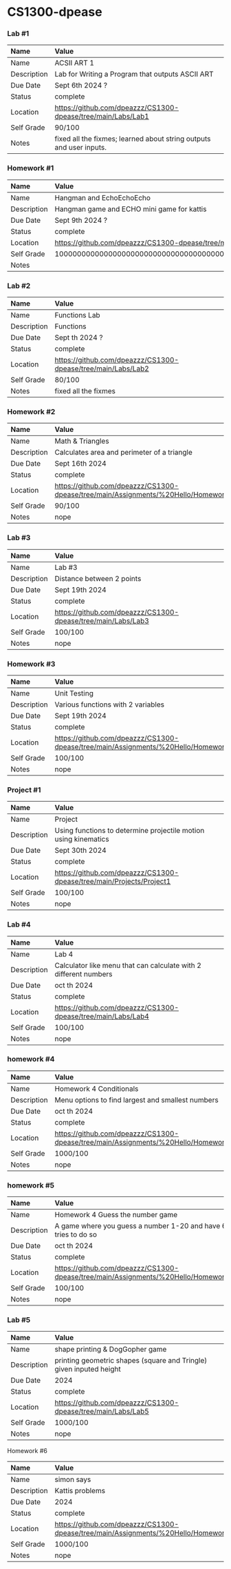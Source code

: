 # CS1300-dpease
### Lab #1

| Name | Value |
| :--- | :--- |
| Name | ACSII ART 1 |
| Description | Lab for Writing a Program that outputs ASCII ART |
| Due Date | Sept 6th 2024 ? |
| Status | complete |
| Location | https://github.com/dpeazzz/CS1300-dpease/tree/main/Labs/Lab1 |
| Self Grade | 90/100 |
| Notes | fixed all the fixmes; learned about string outputs and user inputs. |


### Homework #1

| Name | Value |
| :--- | :--- |
| Name | Hangman and EchoEchoEcho |
| Description | Hangman game and ECHO mini game for kattis |
| Due Date | Sept 9th 2024 ? |
| Status | complete |
| Location | https://github.com/dpeazzz/CS1300-dpease/tree/main/Assignments/%20Hello/Homework1/stdio |
| Self Grade | 100000000000000000000000000000000000000000000000000000000000000000000000000000000000/100 |
| Notes |  |


### Lab #2

| Name | Value |
| :--- | :--- |
| Name | Functions Lab |
| Description | Functions |
| Due Date | Sept th 2024 ? |
| Status | complete |
| Location | https://github.com/dpeazzz/CS1300-dpease/tree/main/Labs/Lab2 |
| Self Grade | 80/100 |
| Notes | fixed all the fixmes |


### Homework #2

| Name | Value |
| :--- | :--- |
| Name | Math & Triangles |
| Description | Calculates area and perimeter of a triangle |
| Due Date | Sept 16th 2024  |
| Status | complete |
| Location | https://github.com/dpeazzz/CS1300-dpease/tree/main/Assignments/%20Hello/Homework2 |
| Self Grade | 90/100 |
| Notes | nope |


### Lab #3

| Name | Value |
| :--- | :--- |
| Name | Lab #3 |
| Description | Distance between 2 points |
| Due Date | Sept 19th 2024  |
| Status | complete |
| Location | https://github.com/dpeazzz/CS1300-dpease/tree/main/Labs/Lab3 |
| Self Grade | 100/100 |
| Notes | nope |


### Homework #3

| Name | Value |
| :--- | :--- |
| Name | Unit Testing |
| Description | Various functions with 2 variables |
| Due Date | Sept 19th 2024  |
| Status | complete |
| Location | https://github.com/dpeazzz/CS1300-dpease/tree/main/Assignments/%20Hello/Homework3 |
| Self Grade | 100/100 |
| Notes | nope |


### Project #1

| Name | Value |
| :--- | :--- |
| Name | Project |
| Description | Using functions to determine projectile motion using kinematics |
| Due Date | Sept 30th 2024  |
| Status | complete |
| Location | https://github.com/dpeazzz/CS1300-dpease/tree/main/Projects/Project1 |
| Self Grade | 100/100 |
| Notes | nope |


### Lab #4

| Name | Value |
| :--- | :--- |
| Name | Lab 4 |
| Description | Calculator like menu that can calculate with 2 different numbers |
| Due Date | oct th 2024  |
| Status | complete |
| Location | https://github.com/dpeazzz/CS1300-dpease/tree/main/Labs/Lab4 |
| Self Grade | 100/100 |
| Notes | nope |


### homework #4

| Name | Value |
| :--- | :--- |
| Name | Homework 4 Conditionals |
| Description | Menu options to find largest and smallest numbers |
| Due Date | oct th 2024  |
| Status | complete |
| Location | https://github.com/dpeazzz/CS1300-dpease/tree/main/Assignments/%20Hello/Homework4 |
| Self Grade | 1000/100 |
| Notes | nope |



### homework #5

| Name | Value |
| :--- | :--- |
| Name | Homework 4 Guess the number game |
| Description | A game where you guess a number 1-20 and have 6 tries to do so |
| Due Date | oct th 2024  |
| Status | complete |
| Location | https://github.com/dpeazzz/CS1300-dpease/tree/main/Assignments/%20Hello/Homework5 |
| Self Grade | 100/100 |
| Notes | nope |




### Lab #5

| Name | Value |
| :--- | :--- |
| Name | shape printing & DogGopher game |
| Description | printing geometric shapes (square and Tringle) given inputed height |
| Due Date |  2024  |
| Status | complete |
| Location | https://github.com/dpeazzz/CS1300-dpease/tree/main/Labs/Lab5 |
| Self Grade | 1000/100 |
| Notes | nope |



Homework #6

| Name | Value |
| :--- | :--- |
| Name | simon says |
| Description | Kattis problems |
| Due Date |  2024  |
| Status | complete |
| Location | https://github.com/dpeazzz/CS1300-dpease/tree/main/Assignments/%20Hello/Homework6 |
| Self Grade | 1000/100 |
| Notes | nope |





